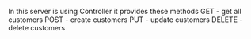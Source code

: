 In this server is using Controller it provides these methods
GET - get all customers
POST - create customers
PUT - update customers
DELETE - delete customers